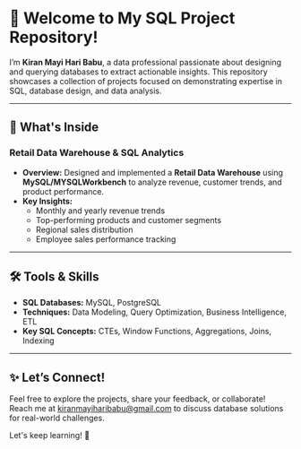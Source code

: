 # 🚀 Welcome to My SQL Project Repository!

I’m **Kiran Mayi Hari Babu**, a data professional passionate about designing and querying databases to extract actionable insights. This repository showcases a collection of projects focused on demonstrating expertise in SQL, database design, and data analysis.

---

## 📂 What's Inside  

### **Retail Data Warehouse & SQL Analytics**  
- **Overview:** Designed and implemented a **Retail Data Warehouse** using **MySQL/MYSQLWorkbench** to analyze revenue, customer trends, and product performance.  
- **Key Insights:**  
  - Monthly and yearly revenue trends  
  - Top-performing products and customer segments  
  - Regional sales distribution  
  - Employee sales performance tracking  

---

## 🛠️ Tools & Skills  
- **SQL Databases:** MySQL, PostgreSQL  
- **Techniques:** Data Modeling, Query Optimization, Business Intelligence, ETL  
- **Key SQL Concepts:** CTEs, Window Functions, Aggregations, Joins, Indexing   

---

## ✨ Let’s Connect!
Feel free to explore the projects, share your feedback, or collaborate!  
Reach me at [kiranmayiharibabu@gmail.com](mailto:kiranmayiharibabu@gmail.com) to discuss database solutions for real-world challenges.  

Let's keep learning! 🚀
